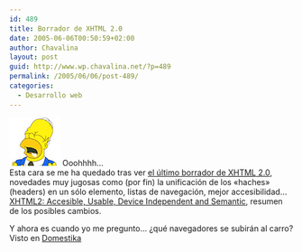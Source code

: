 ```yaml
---
id: 489
title: Borrador de XHTML 2.0
date: 2005-06-06T00:50:59+02:00
author: Chavalina
layout: post
guid: http://www.wp.chavalina.net/?p=489
permalink: /2005/06/06/post-489/
categories:
  - Desarrollo web
---
```

<img class="imgizqda" src="/imagenes/emoticonos/homer-mmm.jpg" alt="Mmmmm" /> Ooohhhh…  
Esta cara se me ha quedado tras ver <a href="http://www.w3.org/TR/xhtml2/" target="_blank">el &uacute;ltimo borrador de <acronym title="eXtended HyperText Markup Language">XHTML</acronym> 2.0</a>, novedades muy jugosas como (por fin) la unificaci&oacute;n de los «haches» (headers) en un s&oacute;lo elemento, listas de navegaci&oacute;n, mejor accesibilidad…  
<a href="http://www.w3.org/2005/Talks/05-steven-xtech/" target="_blank">XHTML2: Accesible, Usable, Device Independent and Semantic</a>, resumen de los posibles cambios.

Y ahora es cuando yo me pregunto… &iquest;qué navegadores se subirán al carro?  
Visto en <a href="http://www.domestika.org/" target="_blank">Domestika</a>